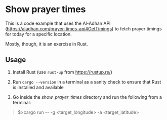 # Show prayer times

This is a code example that uses the Al-Adhan API (https://aladhan.com/prayer-times-api#GetTimings) to fetch prayer timings for today for a specific location.

Mostly, though, it is an exercise in Rust.

## Usage

1. Install Rust (use `rust-up` from https://rustup.rs/)

3. Run `cargo --version` in a terminal as a sanity check to ensure that Rust is installed and available

2. Go inside the *show_prayer_times* directory and run the following from a terminal:

>$>cargo run -- -g <target_longitude> -a <target_latitude>